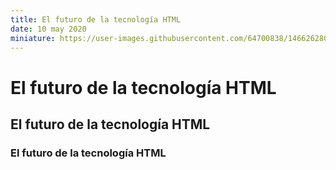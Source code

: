 ```yaml
---
title: El futuro de la tecnología HTML
date: 10 may 2020
miniature: https://user-images.githubusercontent.com/64700838/146626280-29d017e9-fa49-4444-8cf6-1b9cc4785365.png
---
```

# El futuro de la tecnología HTML
## El futuro de la tecnología HTML
### El futuro de la tecnología HTML